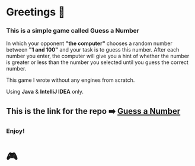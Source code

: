 # Greetings 👋
### This is a simple game called <strong>Guess a Number</strong>

<p>In which your opponent <b>"the computer"</b> chooses a random number between <b>"1 and 100"</b> and your task is to guess this number.
After each number you enter, the computer will give you a hint of whether the number is greater or less than the number you selected until you guess the correct number.</p>

<p>This game I wrote without any engines from scratch.</p>
<p>Using <b>Java</b> & <b>IntelliJ IDEA</b> only.</p> 

This is the link for the repo ➡️ [Guess a Number](https://github.com/Runador/Guess-a-Number-by-Runador/tree/main)
---
### Enjoy! <br>

# 🎮
